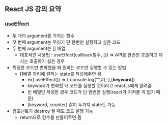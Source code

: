 ## React JS 강의 요약

### useEffect

- 두 개의 argument를 가지는 함수
- 첫 번째 argument는 우리가 단 한번만 실행하고 싶은 코드
- 두 번째 argument는 [] 배열
  - 대표적인 사용법 : useEffect(callback함수, []) => API를 한번만 호출하고 다시는 호출하기 싫은 경우
- 특정한 코드만 변화했을 때 원하는 코드만 실행할 수 있는 방법
  - []배열 자리에 원하는 state를 작성해주면 됨
    - ex) useEffect(() => {
      console.log("",#);
      },[**keyword**])
    - keyword가 변화할 때 코드를 실행할 것이라고 react.js에게 알려줌
    - 빈 배열만 작성한 경우 코드가 단 한번만 실행(react가 지켜볼 게 없기 때문)
    - [keyword, counter] 같이 두가지 state도 가능
- 컴포넌트가 destroy 될 때도 코드 실행 가능
  - return으로 함수를 만들어주면 됨
